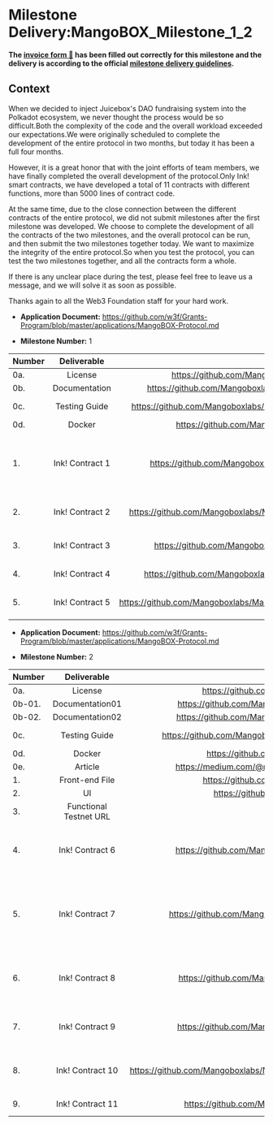 # Milestone Delivery:MangoBOX_Milestone_1_2



**The [invoice form :pencil:](https://docs.google.com/forms/d/e/1FAIpQLSfmNYaoCgrxyhzgoKQ0ynQvnNRoTmgApz9NrMp-hd8mhIiO0A/viewform) has been filled out correctly for this milestone and the delivery is according to the official [milestone delivery guidelines](https://github.com/w3f/Grants-Program/blob/master/docs/milestone-deliverables-guidelines.md).**



## Context

When we decided to inject Juicebox's DAO fundraising system into the Polkadot ecosystem, we never thought the process would be so difficult.Both the complexity of the code and the overall workload exceeded our expectations.We were originally scheduled to complete the development of the entire protocol in two months, but today it has been a full four months.

However, it is a great honor that with the joint efforts of team members, we have finally completed the overall development of the protocol.Only Ink! smart contracts, we have developed a total of 11 contracts with different functions, more than 5000 lines of contract code.

At the same time, due to the close connection between the different contracts of the entire protocol, we did not submit milestones after the first milestone was developed. We choose to complete the development of all the contracts of the two milestones, and the overall protocol can be run, and then submit the two milestones together today. We want to maximize the integrity of the entire protocol.So when you test the protocol, you can test the two milestones together, and all the contracts form a whole.

If there is any unclear place during the test, please feel free to leave us a message, and we will solve it as soon as possible.

Thanks again to all the Web3 Foundation staff for your hard work.





* **Application Document:** https://github.com/w3f/Grants-Program/blob/master/applications/MangoBOX-Protocol.md

* **Milestone Number:**  1

| Number | Deliverable              | Link                                                         | Notes                                                        |
| ------ | :----------------------: | :----------------------------------------------------------: | ------------------------------------------------------------ |
| 0a.    | License                  |https://github.com/Mangoboxlabs/Mangoboxink/blob/main/LICENSE | Apache 2.0 |
| 0b.    | Documentation            | https://github.com/Mangoboxlabs/Mangoboxink/blob/main/contract/README.md | Documentation . |
| 0c.    | Testing Guide            |https://github.com/Mangoboxlabs/Mangoboxink/blob/main/contract/README.md#testing| All test instructions are in the contract code document. |
| 0d.    | Docker         | https://github.com/Mangoboxlabs/Mangoboxink/tree/main/docker | Dockerfile. |
| 1.     | Ink! Contract 1           | https://github.com/Mangoboxlabs/Mangoboxink/tree/main/contract/MBProjects |1.MBProjects:Manages and tracks ownership over projects, which are represented as ERC-721 tokens.The protocol uses this to enforce permissions needed to access several project-oriented transactions. |
| 2.     | Ink! Contract 2           | https://github.com/Mangoboxlabs/Mangoboxink/tree/main/contract/MBFundingCycleStore |2.MBFundingCycleStore:Manages funding cycle configurations and scheduling. |
| 3.     | Ink! Contract 3           | https://github.com/Mangoboxlabs/Mangoboxink/tree/main/contract/MBToken |3.MBToken:An ERC-20 token that can be used by a project in the `MBTokenStore`. |
| 4.     | Ink! Contract 4           | https://github.com/Mangoboxlabs/Mangoboxink/tree/main/contract/MBTokenStore |4.MBTokenStore: Manages token minting and burning for all projects. |
| 5.     | Ink! Contract 5           | https://github.com/Mangoboxlabs/Mangoboxink/tree/main/contract/MBERC20PaymentTerminal |5.MBERC20PaymentTerminal:Manages the inflows and outflows of an ERC-20 token. |





* **Application Document:** https://github.com/w3f/Grants-Program/blob/master/applications/MangoBOX-Protocol.md

* **Milestone Number:**  2

| Number |      Deliverable       |                             Link                             | Notes                       |
| ------ | :--------------------: | :----------------------------------------------------------: | --------------------------- |
| 0a.    |        License         | https://github.com/Mangoboxlabs/Mangoboxink/blob/main/LICENSE | Apache 2.0                  |
| 0b-01.    |     Documentation01      | https://github.com/Mangoboxlabs/Mangoboxink/blob/main/contract/README.md | Contract Documentation               |
| 0b-02.    |     Documentation02      | https://github.com/Mangoboxlabs/Mangoboxink/blob/main/Frontend/README.md |Frontend Documentation               |
| 0c.    |     Testing Guide      | https://github.com/Mangoboxlabs/Mangoboxink/blob/main/contract/README.md#testing | All test instructions are in the contract code document. |
| 0d.    |         Docker         | https://github.com/Mangoboxlabs/Mangoboxink/tree/main/docker | Dockerfile.                 |
| 0e.    |        Article         | https://medium.com/@mangoboxlabs/introduction-to-mongobox-5fab08bd1b57 | Article                     |
| 1.     |     Front-end File     | https://github.com/Mangoboxlabs/Mangoboxink/tree/main/Frontend | Front-end file.             |
| 2.     |           UI           |  https://github.com/Mangoboxlabs/Mangoboxink/tree/main/UIs   | MangoBox design UI picture. |
| 3.     | Functional Testnet URL |                  https://app.mangobox.xyz/                   | Functional Testnet URL      |
| 4.     |     Ink! Contract 6     | https://github.com/Mangoboxlabs/Mangoboxink/tree/main/contract/MBSplitsStore | 6.MBSplitsStore:Stores information about how arbitrary distributions should be split. The surface contracts currently use these to split up payout distributions and reserved token distributions. |
| 5.     |     Ink! Contract 7     | https://github.com/Mangoboxlabs/Mangoboxink/tree/main/contract/MBOperatorStore | 7.MBOperatorStore:Stores operator permissions for all addresses. Addresses can give permissions to any other address to take specific indexed actions on their behalf, while confining the permissions to an arbitrary number of domain namespaces. |
| 6.     |     Ink! Contract 8    | https://github.com/Mangoboxlabs/Mangoboxink/tree/main/contract/MBDirectory | 8.MBDirectory:Keeps a reference of which terminal contracts each project is currently accepting funds through, and which controller contract is managing each project's tokens and funding cycles. |
| 7.     |     Ink! Contract 9     | https://github.com/Mangoboxlabs/Mangoboxink/tree/main/contract/MBController | 9.MBController:Stitches together funding cycles and project tokens, allowing for restricted control, accounting, and token management. |
| 8.     |     Ink! Contract 10     | https://github.com/Mangoboxlabs/Mangoboxink/tree/main/contract/MBSingleTokenPaymentTerminalStore | 10.MBSingleTokenPaymentTerminalStore: Manages accounting data on behalf of payment terminals that manage balances of only one token type. |
| 9.     |     Ink! Contract 11    | https://github.com/Mangoboxlabs/Mangoboxink/tree/main/contract/MBPrices | 11.MBPrices:Manages and normalizes price feeds of various currencies. |
